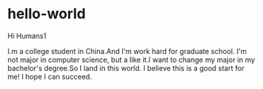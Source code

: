 # hello-world

Hi Humans1

  I.m a college student in China.And I'm work hard for graduate school. I'm not major in computer science, but a like it.I want to change my major in my bachelor's degree.So I land in this world. I believe this is a good start for me!
  I hope I can succeed.
